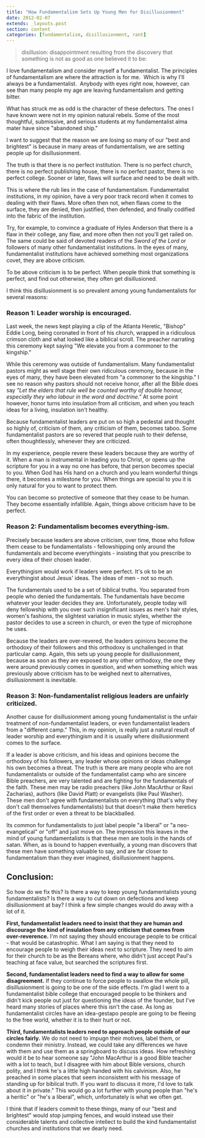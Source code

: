 ```yaml
---
title: "How Fundamentalism Sets Up Young Men for Disillusionment"
date: 2012-02-07
extends: _layouts.post
section: content
categories: [fundamentalism, disillusionment, rant]
---
```


> disillusion: disappointment resulting from the discovery that something is not as good as one believed it to be:

I love fundamentalism and consider myself a fundamentalist. The principles of fundamentalism are where the attraction is for me.  Which is why I'll always be a fundamentalist.  Anybody with eyes right now, however, can see than many people my age are leaving fundamentalism and getting bitter.

What has struck me as odd is the character of these defectors. The ones I have known were not in my opinion natural rebels. Some of the most thoughtful, submissive, and serious students at my fundamentalist alma mater have since "abandoned ship."

I want to suggest that the reason we are losing so many of our "best and brightest" is because in many areas of fundamentalism, we are setting people up for disillusionment.

The truth is that there is no perfect institution. There is no perfect church, there is no perfect publishing house, there is no perfect pastor, there is no perfect college. Sooner or later, flaws will surface and need to be dealt with.

This is where the rub lies in the case of fundamentalism. Fundamentalist institutions, in my opinion, have a very poor track record when it comes to dealing with their flaws. More often then not, when flaws come to the surface, they are denied, then justified, then defended, and finally codified into the fabric of the institution.

Try, for example, to convince a graduate of Hyles Anderson that there is a flaw in their college, any flaw, and more often then not you'll get railed on. The same could be said of devoted readers of the _Sword of the Lord_ or followers of many other fundamentalist institutions. In the eyes of many, fundamentalist institutions have achieved something most organizations covet, they are above criticism.

To be above criticism is to be perfect. When people think that something is perfect, and find out otherwise, they often get disillusioned.

I think this disillusionment is so prevalent among young fundamentalists for several reasons:

### Reason 1: Leader worship is encouraged.

  
Last week, the news kept playing a clip of the Atlanta Heretic, "Bishop" Eddie Long, being coronated in front of his church, wrapped in a ridiculous crimson cloth and what looked like a biblical scroll. The preacher narrating this ceremony kept saying "We elevate you from a commoner to the kingship."

While this ceremony was outside of fundamentalism. Many fundamentalist pastors might as well stage their own ridiculous ceremony, because in the eyes of many, they have been elevated from "a commoner to the kingship." I see no reason why pastors should not receive honor, after all the Bible does say _"Let the elders that rule well be counted worthy of double honour, especially they who labour in the word and doctrine."_ At some point however, honor turns into insulation from all criticism, and when you teach ideas for a living, insulation isn't healthy.

Because fundamentalist leaders are put on so high a pedestal and thought so highly of, criticism of them, any criticism of them, becomes taboo. Some fundamentalist pastors are so revered that people rush to their defense, often thoughtlessly, whenever they are criticized.

In my experience, people revere these leaders because they are worthy of it. When a man is instrumental in leading you to Christ, or opens up the scripture for you in a way no one has before, that person becomes special to you. When God has His hand on a church and you learn wonderful things there, it becomes a milestone for you. When things are special to you it is only natural for you to want to protect them.

You can become so protective of someone that they cease to be human. They become essentially infallible. Again, things above criticism have to be perfect.

### Reason 2: Fundamentalism becomes everything-ism.

  
Precisely because leaders are above criticism, over time, those who follow them cease to be fundamentalists - fellowshipping only around the fundamentals and become everythingists - insisting that you prescribe to every idea of their chosen leader.

Everythingism would work if leaders were perfect. It's ok to be an everythingist about Jesus' ideas. The ideas of men - not so much.

The fundamentals used to be a set of biblical truths. You separated from people who denied the fundamentals. The fundamentals have become whatever your leader decides they are. Unfortunately, people today will deny fellowship with you over such insignificant issues as men's hair styles, women's fashions, the slightest variation in music styles, whether the pastor decides to use a screen in church, or even the type of microphone he uses.

Because the leaders are over-revered, the leaders opinions become the orthodoxy of their followers and this orthodoxy is unchallenged in that particular camp. Again, this sets up young people for disillusionment, because as soon as they are exposed to any other orthodoxy, the one they were around previously comes in question, and when something which was previously above criticism has to be weighed next to alternatives, disillusionment is inevitable.

### Reason 3: Non-fundamentalist religious leaders are unfairly criticized.

  
Another cause for disillusionment among young fundamentalist is the unfair treatment of non-fundamentalist leaders, or even fundamentalist leaders from a "different camp." This, in my opinion, is really just a natural result of leader worship and everythingism and it is usually where disillusionment comes to the surface.

If a leader is above criticism, and his ideas and opinions become the orthodoxy of his followers, any leader whose opinions or ideas challenge his own becomes a threat. The truth is there are many people who are not fundamentalists or outside of the fundamentalist camp who are sincere Bible preachers, are very talented and are fighting for the fundamentals of the faith. These men may be radio preachers (like John MacArthur or Ravi Zacharias), authors (like David Platt) or evangelists (like Paul Washer). These men don't agree with fundamentalists on everything (that's why they don't call themselves fundamentalists) but that doesn't make them heretics of the first order or even a threat to be blackballed.

Its common for fundamentalists to just label people "a liberal" or "a neo-evangelical" or "off" and just move on. The impression this leaves in the mind of young fundamentalists is that these men are tools in the hands of satan. When, as is bound to happen eventually, a young man discovers that these men have something valuable to say, and are far closer to fundamentalism than they ever imagined, disillusionment happens.


## Conclusion:

  
So how do we fix this? Is there a way to keep young fundamentalists young fundamentalists? Is there a way to cut down on defections and keep disillusionment at bay? I think a few simple changes would do away with a lot of it.

**First, fundamentalist leaders need to insist that they are human and discourage the kind of insulation from any criticism that comes from over-reverence.** I'm not saying they should encourage people to be critical - that would be catastrophic. What I am saying is that they need to encourage people to weigh their ideas next to scripture. They need to aim for their church to be as the Bereans where, who didn't just accept Paul's teaching at face value, but searched the scriptures first.

**Second, fundamentalist leaders need to find a way to allow for some disagreement.** If they continue to force people to swallow the whole pill, disillusionment is going to be one of the side effects. I'm glad I went to a fundamentalist bible college that encouraged people to be thinkers and didn't kick people out just for questioning the ideas of the founder, but I've heard many stories of places where this isn't the case. As long as fundamentalist circles have an idea-gestapo people are going to be fleeing to the free world, whether it is to their hurt or not.

**Third, fundamentalists leaders need to approach people outside of our circles fairly.** We do not need to impugn their motives, label them, or condemn their ministry. Instead, we could take any differences we have with them and use them as a springboard to discuss ideas. How refreshing would it be to hear someone say "John MacArthur is a good Bible teacher with a lot to teach, but I disagree with him about Bible versions, church polity, and I think he's a little high handed with his calvinism. Also, he preached in some places that seem inconsistent with his message of standing up for biblical truth. If you want to discuss it more, I'd love to talk about it in private." This would go a lot further with young people than "he's a heritic" or "he's a liberal", which, unfortunately is what we often get.

I think that if leaders commit to these things, many of our "best and brightest" would stop jumping fences, and would instead use their considerable talents and collective intellect to build the kind fundamentalist churches and institutions that we dearly need.